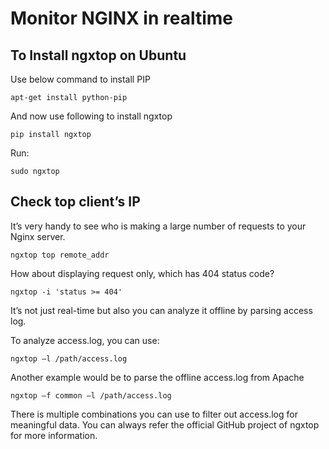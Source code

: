 # Monitor NGINX in realtime

## To Install ngxtop on Ubuntu
Use below command to install PIP

```
apt-get install python-pip
```

And now use following to install ngxtop

```
pip install ngxtop
```

Run:

```
sudo ngxtop
```

## Check top client’s IP
It’s very handy to see who is making a large number of requests to your Nginx server.

```
ngxtop top remote_addr
```

How about displaying request only, which has 404 status code?

```
ngxtop -i 'status >= 404'
```
It’s not just real-time but also you can analyze it offline by parsing access log.

To analyze access.log, you can use:

```
ngxtop –l /path/access.log
```
Another example would be to parse the offline access.log from Apache

```
ngxtop –f common –l /path/access.log
```
There is multiple combinations you can use to filter out access.log for meaningful data. You can always refer the official GitHub project of ngxtop for more information.
